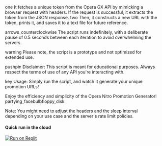 one It fetches a unique token from the Opera GX API by mimicking a browser request with headers. If the request is successful, it extracts the token from the JSON response.
two Then, it constructs a new URL with the token, prints it, and saves it to a text file for future reference.

arrows_counterclockwise The script runs indefinitely, with a deliberate pause of 0.5 seconds between each iteration to avoid overwhelming the servers.

warning Please note, the script is a prototype and not optimized for extended use.

pushpin Disclaimer: This script is meant for educational purposes. Always respect the terms of use of any API you're interacting with.

key Usage: Simply run the script, and watch it generate your unique promotion URLs!

Enjoy the efficiency and simplicity of the Opera Nitro Promotion Generator! partying_facebulbfloppy_disk

Note: You might need to adjust the headers and the sleep interval depending on your use case and the server's rate limit policies.


#### Quick run in the cloud

[![Run on Replit](https://binbashbanana.github.io/deploy-buttons/buttons/remade/replit.svg)](https://replit.com/@Lomusire/opera-new-gggpt4?s=app)
